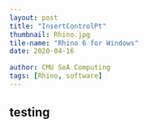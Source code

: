 ```yaml
---
layout: post
title: "InsertControlPt"
thumbnail: Rhino.jpg
tile-name: "Rhino 6 for Windows"
date: 2020-04-16

author: CMU SoA Computing
tags: [Rhino, software]
---
```


testing
---